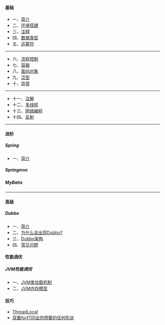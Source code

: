 #### 基础

- 一、[简介](./java/basic/01-briefintroduction.md)
- 二、[环境搭建](./java/basic/02-environment.md)
- 三、[注释](./java/basic/03-notes.md)
- 四、[数据类型](./java/basic/04-basicdatastructure.md)
- 五、[运算符](./java/basic/05-operator.md)

*****

- 六、[流程控制](./java/basic/06-processcontrol.md)
- 七、[容器](./java/basic/07-container.md)
- 八、[面向对象](./java/basic/08-oop.md)
- 九、[泛型](./java/basic/09-generic.md)
- 十、[异常](./java/basic/10-abnormal.md)

*****

- 十一、[注解](./java/basic/11-annotation.md)
- 十二、[多线程](./java/basic/12-thread.md)
- 十三、[网络编程](./java/basic/13-network.md)
- 十四、[反射](./java/basic/14-reflex.md)

*****

#### 进阶

##### Spring

- 一、[简介](./java/advanced/spring/01-briefintroduction.md)

##### Springmvc

##### MyBatis

*****

#### 高级

##### Dubbo
- 一、[简介](./java/senior/dubbo/01-briefintroduction.md)
- 二、[为什么会出现Dubbo?](./java/senior/dubbo/02-reason.md)
- 三、[Dubbo架构](./java/senior/dubbo/03-framework.md)
- 四、[常见问题](./java/senior/dubbo/04-question.md)

#### 性能调优

##### JVM性能调优
- 一、[JVM类加载机制](./po/jvm/01-classloader.md)
- 二、[JVM内存模型](./po/jvm/02-memorymodel.md)

#### 技巧
- [ThreadLocal](./skill/threadlocal.md)
- [双重for打印出你想要的任何形状](./skill/double-for.md)
